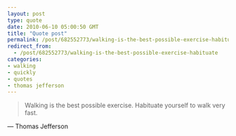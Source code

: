 ```yaml
---
layout: post
type: quote
date: 2010-06-10 05:00:50 GMT
title: "Quote post"
permalink: /post/682552773/walking-is-the-best-possible-exercise-habituate
redirect_from: 
  - /post/682552773/walking-is-the-best-possible-exercise-habituate
categories:
- walking
- quickly
- quotes
- thomas jefferson
---
```

<blockquote>Walking is the best possible exercise. Habituate yourself to walk very fast.</blockquote>

 — Thomas Jefferson